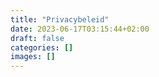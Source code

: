```yaml
---
title: "Privacybeleid"
date: 2023-06-17T03:15:44+02:00
draft: false
categories: []
images: []
---
```

